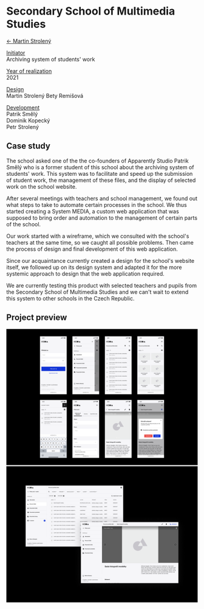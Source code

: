 # Secondary School of Multimedia Studies
[← Martin Strolený](index.md)

<ins>Initiator</ins><br />
Archiving system of students' work

<ins>Year of realization</ins><br />
2021

<ins>Design</ins><br />
Martin Strolený
Bety Remišová

<ins>Development</ins><br />
Patrik Smělý<br />
Dominik Kopecký<br />
Petr Strolený

## Case study

The school asked one of the the co-founders of Apparently Studio Patrik Smělý who is a former student of this school about the archiving system of students' work. This system was to facilitate and speed up the submission of student work, the management of these files, and the display of selected work on the school website.

After several meetings with teachers and school management, we found out what steps to take to automate certain processes in the school. We thus started creating a System MEDIA, a custom web application that was supposed to bring order and automation to the management of certain parts of the school. 

Our work started with a wireframe, which we consulted with the school's teachers at the same time, so we caught all possible problems. Then came the process of design and final development of this web application. 

Since our acquaintance currently created a design for the school's website itself, we followed up on its design system and adapted it for the more systemic approach to design that the web application required.

We are currently testing this product with selected teachers and pupils from the Secondary School of Multimedia Studies and we can't wait to extend this system to other schools in the Czech Republic.

## Project preview

![Alt text description.](img/media-mobile.png)
![Alt text description.](img/media-desktop.png)

